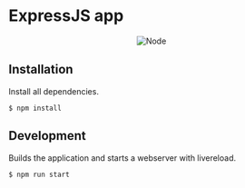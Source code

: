 # ExpressJS app  


<p align="center">
    <img src="http://pycolors.com/v2/git/node/node.png" alt="Node" />
</p>


## Installation

Install all dependencies.

```
$ npm install
```

## Development

Builds the application and starts a webserver with livereload.

```
$ npm run start
```
